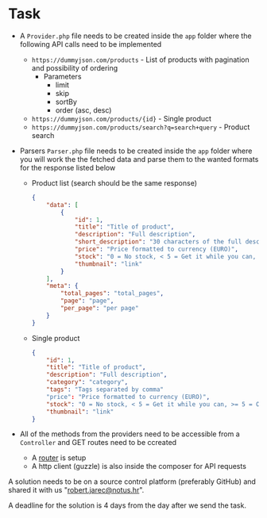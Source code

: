 # Task

- A `Provider.php` file needs to be created inside the `app` folder where the following API calls need to be implemented
  - `https://dummyjson.com/products` - List of products with pagination and possibility of ordering
    - Parameters
      - limit
      - skip
      - sortBy
      - order (asc, desc)
  - `https://dummyjson.com/products/{id}` - Single product
  - `https://dummyjson.com/products/search?q=search+query` - Product search

- Parsers `Parser.php` file needs to be created inside the `app` folder where you will work the the fetched data and parse them to the wanted formats for the response listed below
  - Product list (search should be the same response)

    ```json
    {
        "data": [
            {
                "id": 1,
                "title": "Title of product",
                "description": "Full description",
                "short_description": "30 characters of the full description",
                "price": "Price formatted to currency (EURO)",
                "stock": "0 = No stock, < 5 = Get it while you can, >= 5 = On Stock",
                "thumbnail": "link"
            }
        ],
        "meta": {
            "total_pages": "total_pages",
            "page": "page",
            "per_page": "per page"
        }
    }
    ```

  - Single product

    ```json
    {
        "id": 1,
        "title": "Title of product",
        "description": "Full description",
        "category": "category",
        "tags": "Tags separated by comma"
        "price": "Price formatted to currency (EURO)",
        "stock": "0 = No stock, < 5 = Get it while you can, >= 5 = On Stock",
        "thumbnail": "link"
    }
    ```

- All of the methods from the providers need to be accessible from a `Controller` and GET routes need to be ccreated
  - A [router](https://github.com/bramus/router) is setup
  - A http client (guzzle) is also inside the composer for API requests

A solution needs to be on a source control platform (preferably GitHub) and shared it with us "robert.jarec@notus.hr".

A deadline for the solution is 4 days from the day after we send the task.
